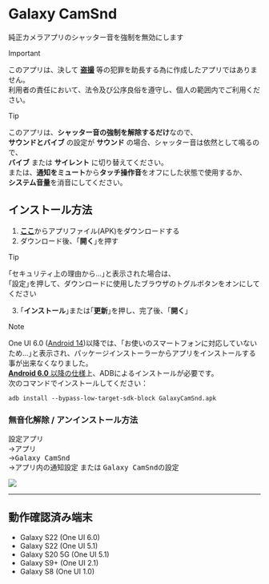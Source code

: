 # Galaxy CamSnd

純正カメラアプリのシャッター音を強制を無効にします

> [!IMPORTANT]
> このアプリは、決して [**盗撮**](https://atomfirm.com/keiji/279) 等の犯罪を助長する為に作成したアプリではありません。  
> 利用者の責任において、法令及び公序良俗を遵守し、個人の範囲内でご利用ください。

> [!TIP]
> このアプリは、**シャッター音の強制を解除するだけ**なので、  
> **サウンドとバイブ** の設定が **サウンド** の場合、シャッター音は依然として鳴るので、  
> **バイブ** または **サイレント** に切り替えてください。  
> または、**通知をミュート**から**タッチ操作音**をオフにした状態で使用するか、  
> **システム音量**を消音にしてください。

## インストール方法

1. [**ここ**](https://github.com/s1204IT/GalaxyCamSnd/releases/latest/)からアプリファイル(APK)をダウンロードする
2. ダウンロード後、｢**開く**｣を押す
  > [!TIP]
  > ｢セキュリティ上の理由から...｣と表示された場合は、  
  > ｢設定｣を押して、ダウンロードに使用したブラウザのトグルボタンをオンにしてください
3. ｢**インストール**｣または｢**更新**｣を押し、完了後、｢**開く**｣

> [!NOTE]
> One UI 6.0 ([Android 14](https://developer.android.com/about/versions/14/behavior-changes-all?hl=ja#minimum-target-api-level))以降では、｢お使いのスマートフォンに対応していないため...｣と表示され、パッケージインストーラーからアプリをインストールする事が出来なくなりました。  
> [**Android 6.0** 以降の仕様](https://issuetracker.google.com/issues/323771601#comment10)上、ADBによるインストールが必要です。  
> 次のコマンドでインストールしてください：
> ```
> adb install --bypass-low-target-sdk-block GalaxyCamSnd.apk
> ```

### 無音化解除 / アンインストール方法
設定アプリ  
→<kbd>アプリ</kbd>  
→<kbd>Galaxy CamSnd</kbd>  
→<kbd>アプリ内の通知設定</kbd> または <kbd>Galaxy CamSndの設定</kbd>

[![](https://github.com/user-attachments/assets/6d08be20-7353-43ce-b077-65f13aee54c7)](#)

---

## 動作確認済み端末
- Galaxy S22 (One UI 6.0)
- Galaxy S22 (One UI 5.1)
- Galaxy S20 5G (One UI 5.1)
- Galaxy S9+ (One UI 2.1)
- Galaxy S8 (One UI 1.0)
